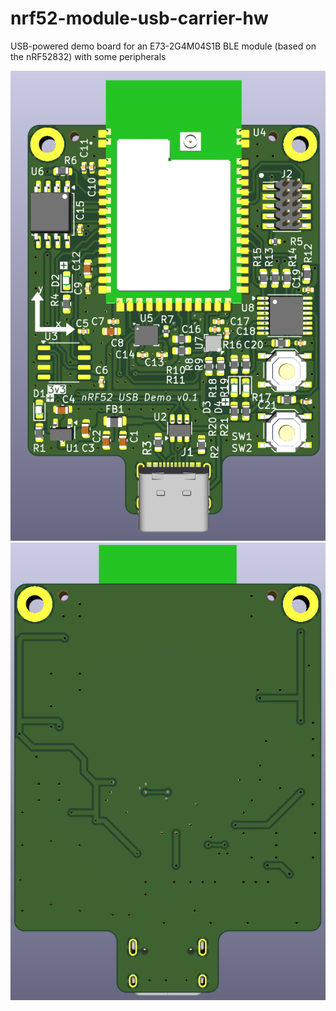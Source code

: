 # nrf52-module-usb-carrier-hw
USB-powered demo board for an E73-2G4M04S1B BLE module (based on the nRF52832) with some peripherals

![pcb front view](pics/render-pcb-front.PNG)
![pcb back view](pics/render-pcb-back.PNG)
